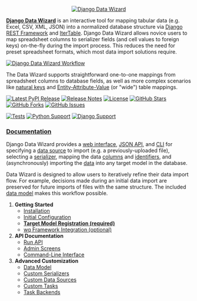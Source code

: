 <p align="center">
  <a href="https://django-data-wizard.wq.io">
    <img src="https://django-data-wizard.wq.io/images/django-data-wizard.svg" alt="Django Data Wizard">
  </a>
</p>

[**Django Data Wizard**][Django Data Wizard] is an interactive tool for mapping tabular data (e.g. Excel, CSV, XML, JSON) into a normalized database structure via [Django REST Framework] and [IterTable].  Django Data Wizard allows novice users to map spreadsheet columns to serializer fields (and cell values to foreign keys) on-the-fly during the import process.  This reduces the need for preset spreadsheet formats, which most data import solutions require.

[![Django Data Wizard Workflow](https://django-data-wizard.wq.io/images/screenshots/workflow.png)][workflow]

The Data Wizard supports straightforward one-to-one mappings from spreadsheet columns to database fields, as well as more complex scenarios like [natural keys] and [Entity-Attribute-Value] (or "wide") table mappings.

[![Latest PyPI Release](https://img.shields.io/pypi/v/data-wizard.svg)](https://pypi.org/project/data-wizard)
[![Release Notes](https://img.shields.io/github/release/wq/django-data-wizard.svg)](https://github.com/wq/django-data-wizard/releases)
[![License](https://img.shields.io/pypi/l/data-wizard.svg)](https://github.com/wq/django-data-wizard/blob/master/LICENSE)
[![GitHub Stars](https://img.shields.io/github/stars/wq/django-data-wizard.svg)](https://github.com/wq/django-data-wizard/stargazers)
[![GitHub Forks](https://img.shields.io/github/forks/wq/django-data-wizard.svg)](https://github.com/wq/django-data-wizard/network)
[![GitHub Issues](https://img.shields.io/github/issues/wq/django-data-wizard.svg)](https://github.com/wq/django-data-wizard/issues)

[![Tests](https://github.com/wq/django-data-wizard/actions/workflows/test.yml/badge.svg)](https://github.com/wq/django-data-wizard/actions/workflows/test.yml)
[![Python Support](https://img.shields.io/pypi/pyversions/data-wizard.svg)](https://pypi.org/project/data-wizard)
[![Django Support](https://img.shields.io/pypi/djversions/data-wizard.svg)](https://pypi.org/project/data-wizard)

### [Documentation]

Django Data Wizard provides a [web interface][workflow], [JSON API][api], and [CLI][cli] for specifying a [data source][sources] to import (e.g. a previously-uploaded file), selecting a [serializer][serializers], mapping the data [columns] and [identifiers][ids], and (asynchronously) importing the [data] into any target model in the database.

Data Wizard is designed to allow users to iteratively refine their data import flow.  For example, decisions made during an initial data import are preserved for future imports of files with the same structure.  The included [data model][models] makes this workflow possible. 

 1. **Getting Started**
    * [Installation][installation]
    * [Initial Configuration][initial-configuration]
    * [**Target Model Registration (required)**][target-model-registration]
    * [wq Framework Integration (optional)][wq-setup]
 2. **API Documentation**
    * [Run API][api]
    * [Admin Screens][admin]
    * [Command-Line Interface][cli]
 3. **Advanced Customization**
    * [Data Model][models]
    * [Custom Serializers][serializers]
    * [Custom Data Sources][sources]
    * [Custom Tasks][tasks]
    * [Task Backends][backends]


[Django Data Wizard]: https://django-data-wizard.wq.io/
[IterTable]: https://django-data-wizard.wq.io/itertable/
[Django REST Framework]: http://www.django-rest-framework.org/
[natural keys]: https://github.com/wq/django-natural-keys
[Entity-Attribute-Value]: https://wq.io/guides/eav-vs-relational

[Documentation]: https://django-data-wizard.wq.io/

[workflow]: https://django-data-wizard.wq.io/guides/using-django-data-wizard
[api]: https://django-data-wizard.wq.io/api/
[admin]: https://django-data-wizard.wq.io/api/admin
[cli]: https://django-data-wizard.wq.io/api/cli

[installation]: https://django-data-wizard.wq.io/overview/setup#installation
[initial-configuration]: https://django-data-wizard.wq.io/overview/setup#initial-configuration
[target-model-registration]: https://django-data-wizard.wq.io/overview/setup#target-model-registration
[wq-setup]: https://django-data-wizard.wq.io/guides/integrate-with-wq-framework

[sources]: https://django-data-wizard.wq.io/config/sources
[serializers]: https://django-data-wizard.wq.io/config/serializers
[columns]: https://django-data-wizard.wq.io/api/columns
[ids]: https://django-data-wizard.wq.io/api/ids
[data]: https://django-data-wizard.wq.io/api/data
[models]: https://django-data-wizard.wq.io/config/models
[tasks]: https://django-data-wizard.wq.io/config/tasks
[backends]: https://django-data-wizard.wq.io/config/backends
